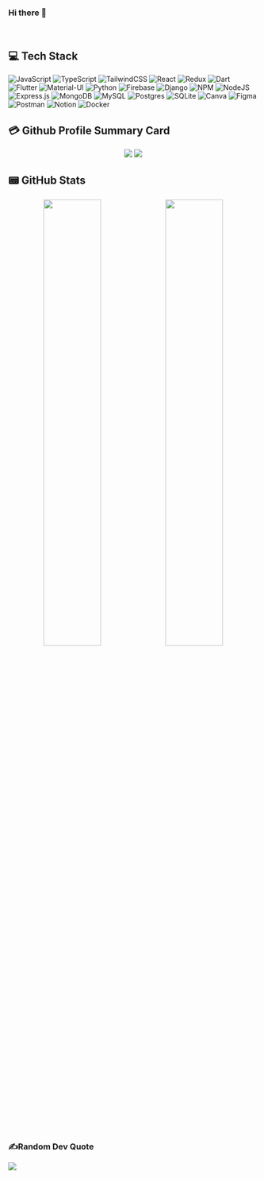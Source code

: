 ### Hi there 👋

<!-- 🔭 currently working on an chat app ... -->
<br />
<!-- 👯 I’m looking to collaborate on Flutter, ReactJS ... -->

## 💻 Tech Stack

![JavaScript](https://img.shields.io/badge/javascript-%23323330.svg?style=for-the-badge&logo=javascript&logoColor=%23F7DF1E) ![TypeScript](https://img.shields.io/badge/typescript-%23007ACC.svg?style=for-the-badge&logo=typescript&logoColor=white) ![TailwindCSS](https://img.shields.io/badge/tailwindcss-%2338B2AC.svg?style=for-the-badge&logo=tailwind-css&logoColor=white) ![React](https://img.shields.io/badge/react-%2320232a.svg?style=for-the-badge&logo=react&logoColor=%2361DAFB) ![Redux](https://img.shields.io/badge/redux-%23593d88.svg?style=for-the-badge&logo=redux&logoColor=white) ![Dart](https://img.shields.io/badge/dart-%230175C2.svg?style=for-the-badge&logo=dart&logoColor=white) ![Flutter](https://img.shields.io/badge/Flutter-%2302569B.svg?style=for-the-badge&logo=Flutter&logoColor=white) ![Material-UI](https://img.shields.io/badge/materialUI-%23323330.svg?style=for-the-badge&logo=mui&logoColor=%2366b2ff) ![Python](https://img.shields.io/badge/python-3670A0?style=for-the-badge&logo=python&logoColor=ffdd54) ![Firebase](https://img.shields.io/badge/firebase-%23039BE5.svg?style=for-the-badge&logo=firebase) ![Django](https://img.shields.io/badge/django-%23092E20.svg?style=for-the-badge&logo=django&logoColor=white) ![NPM](https://img.shields.io/badge/NPM-%23000000.svg?style=for-the-badge&logo=npm&logoColor=white) ![NodeJS](https://img.shields.io/badge/node.js-6DA55F?style=for-the-badge&logo=node.js&logoColor=white) ![Express.js](https://img.shields.io/badge/express.js-%23404d59.svg?style=for-the-badge&logo=express&logoColor=%2361DAFB) ![MongoDB](https://img.shields.io/badge/MongoDB-%234ea94b.svg?style=for-the-badge&logo=mongodb&logoColor=white) ![MySQL](https://img.shields.io/badge/mysql-%2300f.svg?style=for-the-badge&logo=mysql&logoColor=white) ![Postgres](https://img.shields.io/badge/postgres-%23316192.svg?style=for-the-badge&logo=postgresql&logoColor=white) ![SQLite](https://img.shields.io/badge/sqlite-%2307405e.svg?style=for-the-badge&logo=sqlite&logoColor=white) ![Canva](https://img.shields.io/badge/Canva-%2300C4CC.svg?style=for-the-badge&logo=Canva&logoColor=white) ![Figma](https://img.shields.io/badge/figma-%23F24E1E.svg?style=for-the-badge&logo=figma&logoColor=white) ![Postman](https://img.shields.io/badge/Postman-FF6C37?style=for-the-badge&logo=postman&logoColor=white) ![Notion](https://img.shields.io/badge/Notion-%23000000.svg?style=for-the-badge&logo=notion&logoColor=white) ![Docker](https://img.shields.io/badge/docker-%230db7ed.svg?style=for-the-badge&logo=docker&logoColor=white)

<!-- 
## 📈 Activity Graph
<p align="center">
	<img src="https://github-readme-activity-graph.cyclic.app/graph?username=Utsav-Virani&theme=react" alt="Utsav Virani's Contribution Graph" />
</p> -->

## 💳 Github Profile Summary Card
<p align="center">
	<img src="https://github-profile-summary-cards.vercel.app/api/cards/profile-details?username=Utsav-Virani&theme=nord_dark"/>
	<img src="http://github-profile-summary-cards.vercel.app/api/cards/repos-per-language?username=Utsav-Virani&theme=nord_dark"/>
</p>

## 📟 GitHub Stats
<p align="center">
	<img width="48%" src="https://github-readme-stats.vercel.app/api?username=Utsav-Virani&show_icons=true&theme=react" />
	<img width="48%" src="https://github-readme-streak-stats.herokuapp.com/?user=Utsav-Virani&theme=react" />
</p>

<!-- <img src="https://github-readme-stats.vercel.app/api?username=Utsav-Virani&&show_icons=true&title_color=ffffff&icon_color=bb2acf&text_color=daf7dc&bg_color=151515">

![Top Langs](https://github-readme-stats.vercel.app/api/top-langs/?username=Utsav-Virani&theme=tokyonight)
 -->

### ✍️Random Dev Quote
![](https://quotes-github-readme.vercel.app/api?type=horizontal&theme=react)

<!-- https://skyline.github.com/utsav-virani/2020 -->

<!--
**Utsav-Virani/Utsav-Virani** is a ✨ _special_ ✨ repository because its `README.md` (this file) appears on your GitHub profile.

Here are some ideas to get you started:

- 🔭 I’m currently working on ...
- 🌱 I’m currently learning ...
- 👯 I’m looking to collaborate on ...
- 🤔 I’m looking for help with ...
- 💬 Ask me about ...
- 📫 How to reach me: ...
- 😄 Pronouns: ...
- ⚡ Fun fact: ...
-->
